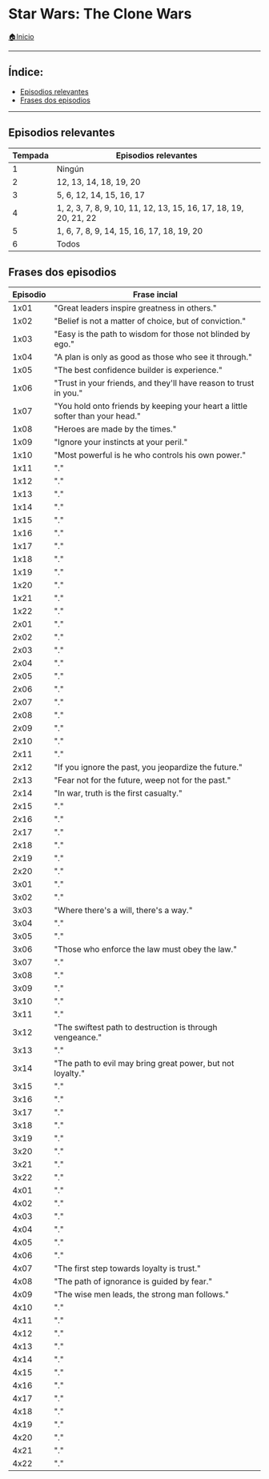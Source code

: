# Star Wars: The Clone Wars

[🏠Inicio](../../README.md)

------

## Índice:
* [Episodios relevantes](sw-cw.md#episodios_relevantes)
* [Frases dos episodios](sw-cw.md#frases_dos_episodios)

------

## Episodios relevantes

| Tempada		| Episodios relevantes													|
| ------------ 	| ------------- 														|
| 1 			| Ningún																|
| 2 			| 12, 13, 14, 18, 19, 20 												|
| 3 			| 5, 6, 12, 14, 15, 16, 17												|
| 4 			| 1, 2, 3, 7, 8, 9, 10, 11, 12, 13, 15, 16, 17, 18, 19, 20, 21, 22		|
| 5 			| 1, 6, 7, 8, 9, 14, 15, 16, 17, 18, 19, 20 							|
| 6 			| Todos																	|

## Frases dos episodios

| Episodio	    | Frase incial		|
| ------------	| ------------- 																	|
| 1x01 		    | "Great leaders inspire greatness in others."                                      |
| 1x02 		    | "Belief is not a matter of choice, but of conviction."                            |
| 1x03 		    | "Easy is the path to wisdom for those not blinded by ego."                        |
| 1x04 		    | "A plan is only as good as those who see it through."                             |
| 1x05 		    | "The best confidence builder is experience."                                      |
| 1x06 		    | "Trust in your friends, and they'll have reason to trust in you."                 |
| 1x07 		    | "You hold onto friends by keeping your heart a little softer than your head."		|
| 1x08 		    | "Heroes are made by the times."                                                   |
| 1x09 		    | "Ignore your instincts at your peril."                                            |
| 1x10 		    | "Most powerful is he who controls his own power."                                 |
| 1x11 		    | "."			|
| 1x12 		    | "."			|
| 1x13 		    | "."			|
| 1x14 		    | "."			|
| 1x15 		    | "."			|
| 1x16 		    | "."			|
| 1x17 		    | "."			|
| 1x18 		    | "."			|
| 1x19 		    | "."			|
| 1x20 		    | "."			|
| 1x21 		    | "."			|
| 1x22 		    | "."			|
| 2x01 		    | "."			|
| 2x02 		    | "."			|
| 2x03 		    | "."			|
| 2x04 		    | "."			|
| 2x05 		    | "."			|
| 2x06 		    | "."			|
| 2x07 		    | "."			|
| 2x08 		    | "."			|
| 2x09 		    | "."			|
| 2x10 		    | "."			|
| 2x11 		    | "."			|
| 2x12 		    | "If you ignore the past, you jeopardize the future."								|
| 2x13 		    | "Fear not for the future, weep not for the past."									|
| 2x14 		    | "In war, truth is the first casualty."											|
| 2x15 		    | "."			|
| 2x16 		    | "."			|
| 2x17		    | "."			|
| 2x18 		    | "."			|
| 2x19 		    | "."			|
| 2x20 		    | "."			|
| 3x01 		    | "."			|
| 3x02 		    | "."			|
| 3x03 		    | "Where there's a will, there's a way."											|
| 3x04 		    | "."			|
| 3x05 		    | "."			|
| 3x06 		    | "Those who enforce the law must obey the law." 									|
| 3x07 		    | "."			|
| 3x08 		    | "."			|
| 3x09 		    | "."			|
| 3x10 		    | "."			|
| 3x11 		    | "."			|
| 3x12 		    | "The swiftest path to destruction is through vengeance."							|
| 3x13 		    | "."			|
| 3x14 		    | "The path to evil may bring great power, but not loyalty."						|
| 3x15 		    | "."			|
| 3x16 		    | "."			|
| 3x17 		    | "."			|
| 3x18 		    | "."			|
| 3x19 		    | "."			|
| 3x20 		    | "."			|
| 3x21 		    | "."			|
| 3x22 		    | "."			|
| 4x01 		    | "."			|
| 4x02 		    | "."			|
| 4x03 		    | "."			|
| 4x04 		    | "."			|
| 4x05 		    | "."			|
| 4x06 		    | "."			|
| 4x07 		    | "The first step towards loyalty is trust."										|
| 4x08 		    | "The path of ignorance is guided by fear."										|
| 4x09 		    | "The wise men leads, the strong man follows."										|
| 4x10 		    | "."			|
| 4x11 		    | "."			|
| 4x12 		    | "."			|
| 4x13 		    | "."			|
| 4x14 		    | "."			|
| 4x15 		    | "."			|
| 4x16 		    | "."			|
| 4x17 		    | "."			|
| 4x18 		    | "."			|
| 4x19 		    | "."			|
| 4x20 		    | "."			|
| 4x21 		    | "."			|
| 4x22 		    | "."			|